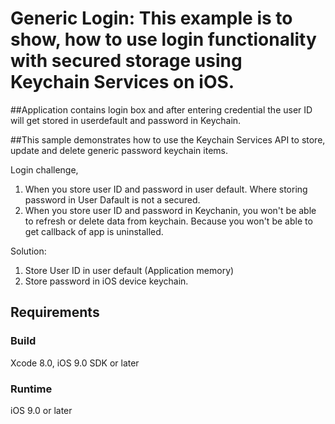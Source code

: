 # Generic Login: This example is to show, how to use login functionality with secured storage using Keychain Services on iOS.
 ##Application contains login box and after entering credential the user ID will get stored in userdefault and password in Keychain.

 ##This sample demonstrates how to use the Keychain Services API to store, update and delete generic password keychain items.

Login challenge,

1. When you store user ID and password in user default. Where storing password in User Dafault is not a secured.
2. When you store user ID and password in Keychanin, you won't be able to refresh or delete data from keychain. Because
you won't be able to get callback of app is uninstalled.

Solution:
1. Store User ID in user default (Application memory)
2. Store password in iOS device keychain.


## Requirements

### Build

Xcode 8.0, iOS 9.0 SDK or later

### Runtime

iOS 9.0 or later





